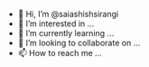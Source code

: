 - 👋 Hi, I’m @saiashishsirangi
- 👀 I’m interested in ...
- 🌱 I’m currently learning ...
- 💞️ I’m looking to collaborate on ...
- 📫 How to reach me ...

<!---
saiashishsirangi/saiashishsirangi is a ✨ special ✨ repository because its `README.md` (this file) appears on your GitHub profile.
You can click the Preview link to take a look at your changes.
--->
